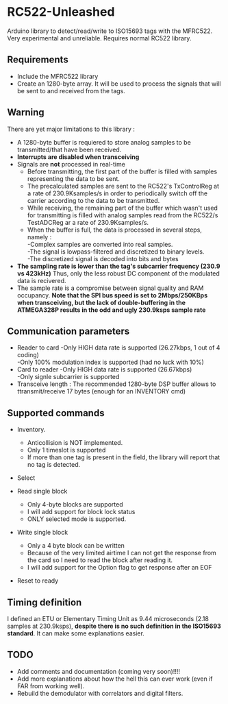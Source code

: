 # RC522-Unleashed
Arduino library to detect/read/write to ISO15693 tags with the MFRC522. Very experimental and unreliable. Requires normal RC522 library.

## Requirements

- Include the MFRC522 library
- Create an 1280-byte array. It will be used to process the signals that will be sent to and received from the tags.

## Warning

There are yet major limitations to this library : 

- A 1280-byte buffer is requiered to store analog samples to be transmitted/that have been received.
- **Interrupts are disabled when transceiving**
- Signals are **not** processed in real-time
  - Before transmitting, the first part of the buffer is filled with samples representing the data to be sent.  
  - The precalculated samples are sent to the RC522's TxControlReg at a rate of 230.9Ksamples/s in order to periodically switch off the carrier according to the data to be transmitted.  
  - While receiving, the remaining part of the buffer which wasn't used for transmitting is filled with analog samples read from the RC522/s TestADCReg ar a rate of 230.9Ksamples/s.
  - When the buffer is full, the data is processed in several steps, namely :  
    -Complex samples are converted into real samples.  
    -The signal is lowpass-filtered and discretized to binary levels.  
    -The discretized signal is decoded into bits and bytes  
- **The sampling rate is lower than the tag's subcarrier frequency (230.9 vs 423kHz)** Thus, only the less robust DC component of the modulated data is recivered.
- The sample rate is a compromise between signal quality and RAM occupancy. **Note that the SPI bus speed is set to 2Mbps/250KBps when transceiving, but the lack of double-buffering in the ATMEGA328P results in the odd and ugly 230.9ksps sample rate**

## Communication parameters

- Reader to card
  -Only HIGH data rate is supported (26.27kbps, 1 out of 4 coding)  
  -Only 100% modulation index is supported (had no luck with 10%)  
- Card to reader
  -Only HIGH data rate is supported (26.67kbps)  
  -Only signle subcarrier is supported  
- Transceive length : The recommended 1280-byte DSP buffer allows to ttransmit/receive 17 bytes (enough for an INVENTORY cmd)

## Supported commands

- Inventory.
  - Anticollision is NOT implemented.
  - Only 1 timeslot is supported
  - If more than one tag is present in the field, the library will report that no tag is detected.

- Select

- Read single block
  - Only 4-byte blocks are supported
  - I will add support for block lock status
  - ONLY selected mode is supported.

- Write single block
  - Only a 4 byte block can be written
  - Because of the very limited airtime I can not get the response from the card so I need to read the block after reading it.
  - I will add support for the Option flag to get response after an EOF

- Reset to ready

## Timing definition

I defined an ETU or Elementary Timing Unit as 9.44 microseconds (2.18 samples at 230.9ksps), **despite there is no such definition in the ISO15693 standard**. It can make some explanations easier.

## TODO

- Add comments and documentation (coming very soon)!!!!
- Add more explanations about how the hell this can ever work (even if FAR from working well).
- Rebuild the demodulator with correlators and digital filters.
